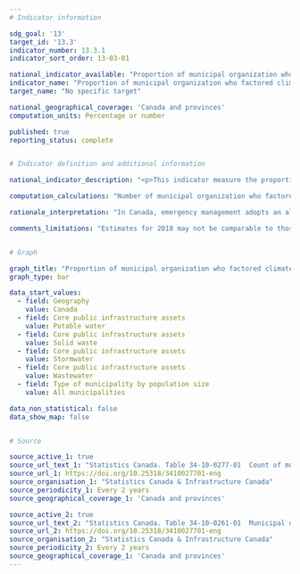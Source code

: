 ```yaml
---
# Indicator information

sdg_goal: '13'
target_id: '13.3'
indicator_number: 13.3.1
indicator_sort_order: 13-03-01

national_indicator_available: "Proportion of municipal organization who factored climate change adaptation into decision-making process"
indicator_name: "Proportion of municipal organization who factored climate change adaptation into decision-making process"
target_name: "No specific target"

national_geographical_coverage: 'Canada and provinces'
computation_units: Percentage or number

published: true
reporting_status: complete


# Indicator definition and additional information

national_indicator_description: "<p>This indicator measure the proportion of municipal organization who factored climate change adapatation into their decision making process, for selected core infrastructure assets.<br> As of 2018, climate change adaptation is defined as changes in processes, practices, and structures to moderate potential damages or to benefit from opportunities associated with climate change. In 2016, climate change adaptation was defined as anticipating or monitoring climate change and undertaking actions to address the consequences of climate change.<br> Climate change is a long-term shift in weather conditions identified by changes in temperature, precipitation, winds, and other indicators. Climate change can involve both changes in average conditions and changes in variability, including for example, extreme events.</p>"

computation_calculations: "Number of municipal organization who factored climate change in their decision making divided by total number of municipal organization owning the infrastructure asset."

rationale_interpretation: "In Canada, emergency management adopts an all-hazards approach to address both natural and human-induced hazards and disasters. These are increasing in both number and frequency across the world, resulting in ever growing human suffering and economic cost. Canada is not immune to these events. Natural and human-induced hazards and disasters have become more prevalent in urban and rural communities. In addition, scientists predict that climate change will continue to increase the frequency and intensity of extreme weather events such as heat waves, heavy rainfalls and related flooding, droughts, forest fires, serious winter storms, hurricanes and tornados; that may increasingly strain emergency management capacities and budgets across Canada. These events can have profoundly negative effects on Canadians.<em>(An Emergency Management Framework for Canada - Third Edition.  Public Safety Canada)</em>"

comments_limitations: "Estimates for 2018 may not be comparable to those for 2016 due to improved coverage and definitions as well as changes in survey methodology."


# Graph 

graph_title: "Proportion of municipal organization who factored climate change adaptation into decision-making process"
graph_type: bar

data_start_values:
  - field: Geography
    value: Canada
  - field: Core public infrastructure assets
    value: Potable water
  - field: Core public infrastructure assets
    value: Solid waste
  - field: Core public infrastructure assets
    value: Stormwater
  - field: Core public infrastructure assets
    value: Wastewater
  - field: Type of municipality by population size
    value: All municipalities

data_non_statistical: false
data_show_map: false


# Source

source_active_1: true
source_url_text_1: "Statistics Canada. Table 34-10-0277-01  Count of municipal organization who factored climate change adaptation into decision-making process, by core infrastructure assets, by urban and rural, and population size, Infrastructure Canada"
source_url_1: https://doi.org/10.25318/3410027701-eng
source_organisation_1: "Statistics Canada & Infrastructure Canada"
source_periodicity_1: Every 2 years
source_geographical_coverage_1: 'Canada and provinces'

source_active_2: true
source_url_text_2: "Statistics Canada. Table 34-10-0261-01  Municipal ownership of core infrastructure assets, by urban and rural, and population size, Infrastructure Canada"
source_url_2: https://doi.org/10.25318/3410027701-eng
source_organisation_2: "Statistics Canada & Infrastructure Canada"
source_periodicity_2: Every 2 years
source_geographical_coverage_1: 'Canada and provinces'
---
```

